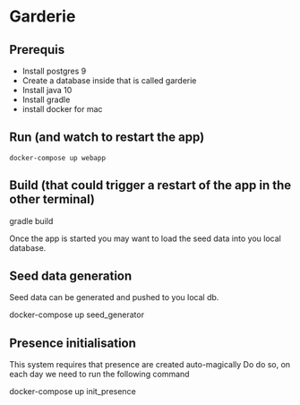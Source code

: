 Garderie
================================================================================


Prerequis
-----------

- Install postgres 9
- Create a database inside that is called garderie
- Install java 10
- Install gradle
- install docker for mac


Run (and watch to restart the app)
-------------
    docker-compose up webapp

Build (that could trigger a restart of the app in the other terminal)
------------
  gradle build

Once the app is started you may want to load the seed data into you local database.

Seed data generation
-----------------------

Seed data can be generated and pushed to you local db.

  docker-compose up seed_generator

Presence initialisation
------------------------

This system requires that presence are created auto-magically
Do do so, on each day we need to run the following command

  docker-compose up init_presence
